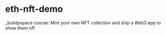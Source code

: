 # eth-nft-demo
_buildpspace course: Mint your own NFT collection and ship a Web3 app to show them off
